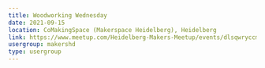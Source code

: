```yaml
---
title: Woodworking Wednesday
date: 2021-09-15
location: CoMakingSpace (Makerspace Heidelberg), Heidelberg
link: https://www.meetup.com/Heidelberg-Makers-Meetup/events/dlsqwryccmbtb/
usergroup: makershd
type: usergroup
---
```

